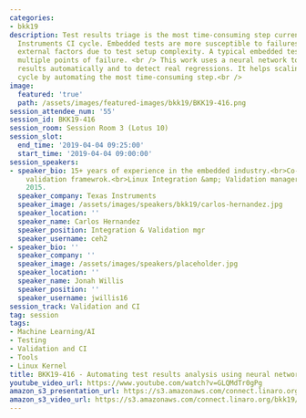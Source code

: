 ```yaml
---
categories:
- bkk19
description: Test results triage is the most time-consuming step currently in Texas
  Instruments CI cycle. Embedded tests are more susceptible to failures caused by
  external factors due to test setup complexity. A typical embedded test contains
  multiple points of failure. <br /> This work uses a neural network to classify test
  results automatically and to detect real regressions. It helps scaling TIs validation
  cycle by automating the most time-consuming step.<br />
image:
  featured: 'true'
  path: /assets/images/featured-images/bkk19/BKK19-416.png
session_attendee_num: '55'
session_id: BKK19-416
session_room: Session Room 3 (Lotus 10)
session_slot:
  end_time: '2019-04-04 09:25:00'
  start_time: '2019-04-04 09:00:00'
session_speakers:
- speaker_bio: 15+ years of experience in the embedded industry.<br>Co-author of Opentest
    validation framewrok.<br>Linux Integration &amp; Validation manager at TI since
    2015.
  speaker_company: Texas Instruments
  speaker_image: /assets/images/speakers/bkk19/carlos-hernandez.jpg
  speaker_location: ''
  speaker_name: Carlos Hernandez
  speaker_position: Integration & Validation mgr
  speaker_username: ceh2
- speaker_bio: ''
  speaker_company: ''
  speaker_image: /assets/images/speakers/placeholder.jpg
  speaker_location: ''
  speaker_name: Jonah Willis
  speaker_position: ''
  speaker_username: jwillis16
session_track: Validation and CI
tag: session
tags:
- Machine Learning/AI
- Testing
- Validation and CI
- Tools
- Linux Kernel
title: BKK19-416 - Automating test results analysis using neural networks
youtube_video_url: https://www.youtube.com/watch?v=GLQMdTr0gPg
amazon_s3_presentation_url: https://s3.amazonaws.com/connect.linaro.org/bkk19/presentations/bkk19-416.pdf
amazon_s3_video_url: https://s3.amazonaws.com/connect.linaro.org/bkk19/videos/bkk19-416.mp4
---
```

